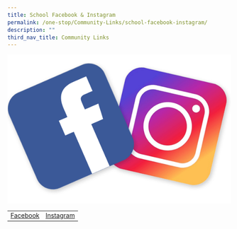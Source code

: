 ```yaml
---
title: School Facebook & Instagram
permalink: /one-stop/Community-Links/school-facebook-instagram/
description: ""
third_nav_title: Community Links
---
```

![](/images/Banner.png)



|   |   | 
|:---:|:---:|
| <a href="https://www.facebook.com/SACSSOfficial" target="_blank">Facebook</a>   | <a href="https://www.instagram.com/sacss_student_council/" target="_blank">Instagram</a>  |